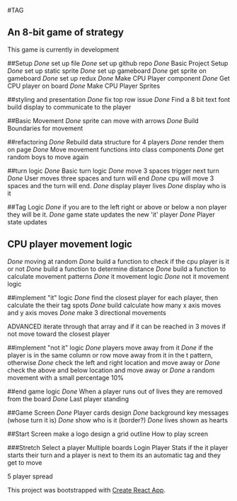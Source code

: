 #TAG
## An 8-bit game of strategy

This game is currently in development

##Setup
*Done* set up file
*Done* set up github repo
*Done* Basic Project Setup
*Done* set up static sprite
*Done* set up gameboard
*Done* get sprite on gameboard
*Done* set up redux
*Done* Make CPU Player component
*Done* Get CPU player on board
*Done* Make CPU Player Sprites

##styling and presentation
*Done* fix top row issue
*Done* Find a 8 bit text font
build display to communicate to the player

##Basic Movement
*Done* sprite can move with arrows
*Done* Build Boundaries for movement

##refactoring
*Done* Rebuild data structure for 4 players
*Done* render them on page
*Done* Move movement functions into class components
*Done* get random boys to move again

##turn logic
*Done* Basic turn logic
*Done* move 3 spaces trigger next turn
*Done* User moves three spaces and turn will end
*Done* cpu will move 3 spaces and the turn will end.
*Done* display player lives
*Done* display who is it

##Tag Logic
*Done* if you are to the left right or above or below a non player they will be it.
*Done* game state updates the new 'it' player
*Done* Player state updates


## CPU player movement logic
*Done* moving at random
*Done* build a function to check if the cpu player is it or not
*Done* build a function to determine distance
*Done* build a function to calculate movement patterns
*Done* it movement logic
*Done* not it movement logic

##implement "it" logic
*Done* find the closest player for each player, then calculate the their tag spots
*Done* build calculate how many x axis moves and y axis moves
*Done* make 3 directional movements

ADVANCED
iterate through that array and if it can be reached in 3 moves
if not move toward the closest player

##implement "not it" logic
*Done* players move away from it
*Done* if the player is in the same column or row move away from it in the t pattern, otherwise
*Done* check the left and right location and move away or
*Done* check the above and below location and move away or
*Done* a random movement with a small percentage 10%

##end game logic
*Done* When a player runs out of lives they are removed from the board
*Done* Last player standing

##Game Screen
*Done* Player cards design
*Done* background
key messages (whose turn it is)
*Done* show who is it (border?)
*Done* lives shown as hearts

##Start Screen
make a logo
design a grid outline
How to play screen

###Stretch
Select a player
Multiple boards
Login
Player Stats
if the it player starts their turn and a player is next to them its an automatic tag and they get to move

5 player spread



This project was bootstrapped with [Create React App](https://github.com/facebook/create-react-app).
